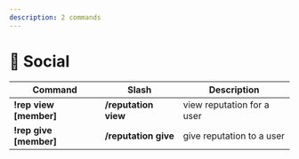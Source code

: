 ```yaml
---
description: 2 commands
---
```


# 🧑 Social



| Command                 | Slash                | Description                |
| ----------------------- | -------------------- | -------------------------- |
| **!rep view \[member]** | **/reputation view** | view reputation for a user |
| **!rep give \[member]** | **/reputation give** | give reputation to a user  |

